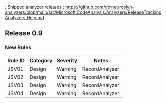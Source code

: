 ﻿; Shipped analyzer releases
; https://github.com/dotnet/roslyn-analyzers/blob/main/src/Microsoft.CodeAnalysis.Analyzers/ReleaseTrackingAnalyzers.Help.md

## Release 0.9

### New Rules

Rule ID | Category | Severity | Notes
--------|----------|----------|-------
JSV01 | Design | Warning | RecordAnalyser
JSV02 | Design | Warning | RecordAnalyser
JSV03 | Design | Warning | RecordAnalyzer
JSV04 | Design | Warning | RecordAnalyzer
